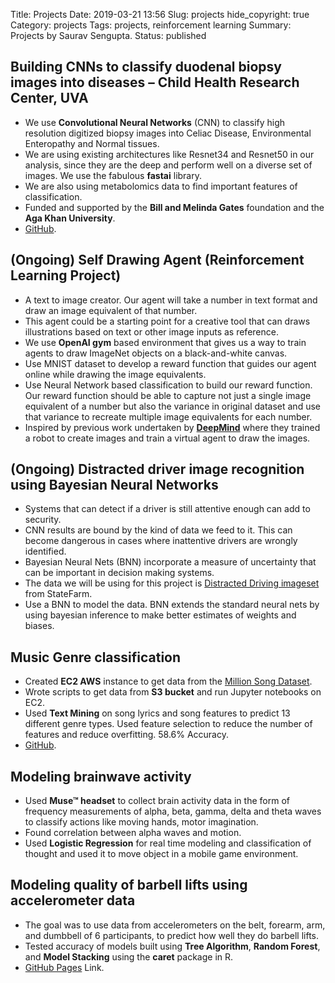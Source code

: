 Title: Projects
Date: 2019-03-21 13:56
Slug: projects
hide_copyright: true
Category: projects
Tags: projects, reinforcement learning
Summary: Projects by Saurav Sengupta.
Status: published

## Building CNNs to classify duodenal biopsy images into diseases – Child Health Research Center, UVA
* We use **Convolutional Neural Networks** (CNN) to classify high resolution digitized biopsy images into Celiac Disease, Environmental Enteropathy and Normal tissues. 
* We are using existing architectures like Resnet34 and Resnet50 in our analysis, since they are the deep and perform well on a diverse set of images. We use the fabulous **fastai** library.
* We are also using metabolomics data to find important features of classification.
* Funded and supported by the **Bill and Melinda Gates** foundation and the **Aga Khan University**.
* [GitHub](https://github.com/UVA-DSI-2019-Capstones/CHRC).

## (Ongoing) Self Drawing Agent (Reinforcement Learning Project)

* A text to image creator. Our agent will take a number in text format and draw an image equivalent of that number. 
* This agent could be a starting point for a creative tool that can draws illustrations based on text or other image inputs as reference. 
* We use **OpenAI gym** based environment that gives us a way to train agents to draw ImageNet objects on a black-and-white canvas. 
* Use MNIST dataset to develop a reward function that guides our agent online while drawing the image equivalents. 
* Use Neural Network based classification to build our reward function. Our reward function should be able to capture not just a single image equivalent of a number but also the variance in original dataset and use that variance to recreate multiple image equivalents for each number. 
* Inspired by previous work undertaken by **[DeepMind](https://deepmind.com/blog/learning-to-generate-images)** where they trained a robot to create images and train a virtual agent to draw the images.

## (Ongoing) Distracted driver image recognition using Bayesian Neural Networks

* Systems that can detect if a driver is still attentive enough can add to security. 
* CNN results are bound by the kind of data we feed to it. This can become dangerous in cases where inattentive drivers are wrongly identified. 
* Bayesian Neural Nets (BNN) incorporate a measure of uncertainty that can be important in decision making systems.
* The data we will be using for this project is [Distracted Driving imageset](https://www.kaggle.com/c/state-farm-distracted-driver-detection/data) from StateFarm. 
* Use a BNN to model the data. BNN extends the standard neural nets by using bayesian inference to make better estimates of weights and biases.

## Music Genre classification
* Created **EC2 AWS** instance to get data from the [Million Song Dataset](https://aws.amazon.com/datasets/million-song-dataset/). 
* Wrote scripts to get data from **S3 bucket** and run Jupyter notebooks on EC2.
* Used **Text Mining** on song lyrics and song features to predict 13 different genre types. Used feature selection to reduce the number of features and reduce overfitting. 58.6% Accuracy. 
* [GitHub](https://github.com/ssen7/sys6018-final-project).

## Modeling brainwave activity
* Used **Muse™ headset** to collect brain activity data in the form of frequency measurements of alpha, beta, gamma, delta and theta waves to classify actions like moving hands, motor imagination.
* Found correlation between alpha waves and motion. 
* Used **Logistic Regression** for real time modeling and classification of thought and used it to move object in a mobile game environment.

## Modeling quality of barbell lifts using accelerometer data
* The goal was to use data from accelerometers on the belt, forearm, arm, and dumbbell of 6 participants, to predict how well they do barbell lifts.
* Tested accuracy of models built using **Tree Algorithm**, **Random Forest**, and **Model Stacking** using the **caret** package in R. 
* [GitHub Pages](https://ssen7.github.io/practical-machine-learning-coursera/) Link.
